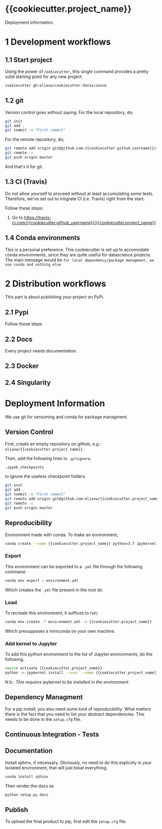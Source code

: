 # {{cookiecutter.project_name}}

Deployment information.

1 Development workflows
=======================

1.1 Start project
-----------------

Using the power of `cookiecutter`, this single command provides a pretty solid starting point for any new project.

```bash
cookiecutter gh:eliavw/cookiecutter-datascience
```

1.2 git
-------

Version control goes without saying. For the local repository, do;

```bash
git init
git add .
git commit -m "First commit"
```

For the remote repository, do;

```bash
git remote add origin git@github.com:{{cookiecutter.github_username}}/{{cookiecutter.project_name}}.git
git remote -v
git push origin master
```

And that's it for git.

1.3 CI (Travis)
---------------

Do not allow yourself to proceed without at least accumulating some tests. Therefore, we've set out to intigrate CI (i.e. Travis) right from the start.

Follow these steps:

1. Go to https://travis-ci.com/{{cookiecutter.github_username}}/{{cookiecutter.project_name}}


1.4 Conda environments
----------------------
This is a personal preference. This cookiecutter is set up to accomodate conda environments, since they are quite useful for datascience projects. The main message would be `for local dependency/package managment, we use conda and nothing else`


2 Distribution workflows
========================

This part is about publishing your project on PyPi.

2.1 Pypi
--------

Follow these steps

2.2 Docs
--------
Every project needs documentation.

2.3 Docker
----------

2.4 Singularity
---------------



Deployment Information
======================

We use git for versioning and conda for package managment.

Version Control
---------------

First, create an empty repository on github, e.g.: `eliavw/{{cookiecutter.project_name}}`.

Then, add the following lines to `.gitignore`,

```bash
.ipynb_checkpoints
```

to ignore the useless checkpoint folders.


```bash
git init
git add .
git commit -m "First commit"
git remote add origin git@github.com:eliavw/{{cookiecutter.project_name}}.git
git remote -v
git push origin master
```

Reproducibility
---------------

Environment made with conda. To make an environment;

```bash
conda create --name {{cookiecutter.project_name}} python=3.7 ipykernel
```

### Export
This environment can be exported to a `.yml` file through the following command:

```bash
conda env export > environment.yml
```

Which creates the `.yml` file present in the root dir.


### Load
To recreate this environment, it suffices to run;

```bash
conda env create -f environment.yml -n {{cookiecutter.project_name}} 
```

Which presupposes a miniconda on your own machine.

### Add kernel to Jupyter

To add this python environment to the list of Jupyter environments, do the following. 
```bash
source activate {{cookiecutter.project_name}}
python -m ipykernel install --user --name {{cookiecutter.project_name}} --display-name "{{cookiecutter.project_name}}"
```

_N.b.: This requires ipykernel to be installed in the environment._

Dependency Managment
--------------------

For a pip install, you also need some kind of reproducibility. What matters there is the fact that you need to list your abstract dependencies. This needs to be done in the `setup.cfg` file.


Continuous Integration - Tests
------------------------------

Documentation
-------------

Install sphinx, if necessary. Obviously, no need to do this explicitly in your isolated environment, that will just bloat everything.

```bash
conda install sphinx
```

Then render the docs as

```bash
python setup.py docs
```

Publish
-------

To upload the final product to pip, first edit the `setup.cfg` file.
